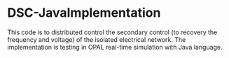 # DSC-JavaImplementation
This code is to distributed control the secondary control (to recovery the frequency and voltage) of the isolated electrical network. 
The implementation is testing in OPAL real-time simulation with Java language.
